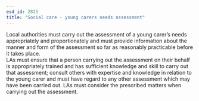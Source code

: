 ```yaml
---
esd_id: 2825
title: "Social care - young carers needs assessment"
---
```


Local authorities must carry out the assessment of a young carer’s needs appropriately and proportionately and must provide information about the manner and form of the assessment so far as reasonably practicable before it takes place.  
LAs must ensure that a person carrying out the assessment on their behalf is appropriately trained and has sufficient knowledge and skill to carry out that assessment; consult others with expertise and knowledge in relation to the young carer and must have regard to any other assessment which may have been carried out.  LAs must consider the prescribed matters when carrying out the assessment.


